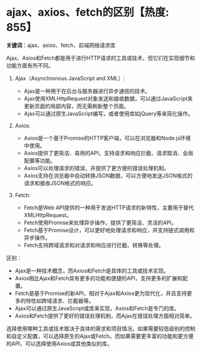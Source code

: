 # ajax、axios、fetch的区别【热度: 855】

**关键词**：ajax、axios、fetch、前端网络请求库

Ajax、Axios和Fetch都是用于进行HTTP请求的工具或技术，但它们在实现细节和功能方面有所不同。

1. Ajax（Asynchronous JavaScript and XML）:
   - Ajax是一种用于在后台与服务器进行异步通信的技术。
   - Ajax使用XMLHttpRequest对象发送和接收数据，可以通过JavaScript来更新页面的局部内容，而无需刷新整个页面。
   - Ajax可以通过原生JavaScript编写，或者使用库如jQuery等来简化操作。

2. Axios:
   - Axios是一个基于Promise的HTTP客户端，可以在浏览器和Node.js环境中使用。
   - Axios提供了更简洁、易用的API，支持请求和响应拦截、请求取消、全局配置等功能。
   - Axios可以处理请求的错误，并提供了更方便的错误处理机制。
   - Axios支持在浏览器中自动转换JSON数据，可以方便地发送JSON格式的请求和接收JSON格式的响应。

3. Fetch:
   - Fetch是Web API提供的一种用于发送HTTP请求的新特性，主要用于替代XMLHttpRequest。
   - Fetch使用Promise来处理异步操作，提供了更简洁、灵活的API。
   - Fetch基于Promise设计，可以更好地处理请求和响应，并支持链式调用和异步操作。
   - Fetch支持跨域请求和对请求和响应进行拦截、转换等处理。

区别：
- Ajax是一种技术概念，而Axios和Fetch是具体的工具或技术实现。
- Axios相比Ajax和Fetch具有更多的功能和便捷的API，支持更多的扩展和配置。
- Fetch是基于Promise的新API，相对于Ajax和Axios更为现代化，并且支持更多的特性如跨域请求、拦截器等。
- Ajax可以通过原生JavaScript或库来实现，Axios和Fetch是专门的库。
- Axios和Fetch提供了更好的错误处理机制，而Ajax在错误处理方面相对简单。

选择使用哪种工具或技术取决于具体的需求和项目情况。如果需要较低级别的控制和自定义配置，可以选择原生的Ajax或Fetch。而如果需要更丰富的功能和更方便的API，可以选择使用Axios或其他类似的库。